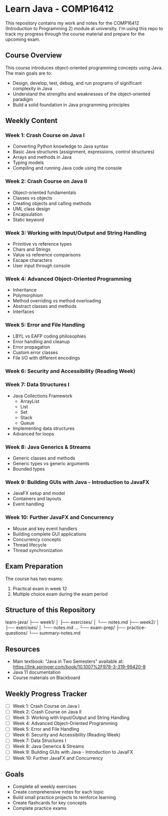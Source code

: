 # Learn Java - COMP16412

This repository contains my work and notes for the COMP16412 (Introduction to Programming 2) module at university. I'm using this repo to track my progress through the course material and prepare for the upcoming exam.

## Course Overview

This course introduces object-oriented programming concepts using Java. The main goals are to:
- Design, develop, test, debug, and run programs of significant complexity in Java
- Understand the strengths and weaknesses of the object-oriented paradigm
- Build a solid foundation in Java programming principles

## Weekly Content

### Week 1: Crash Course on Java I
- Converting Python knowledge to Java syntax
- Basic Java structures (assignment, expressions, control structures)
- Arrays and methods in Java
- Typing models
- Compiling and running Java code using the console

### Week 2: Crash Course on Java II
- Object-oriented fundamentals
- Classes vs objects
- Creating objects and calling methods
- UML class design
- Encapsulation
- Static keyword

### Week 3: Working with Input/Output and String Handling
- Primitive vs reference types
- Chars and Strings
- Value vs reference comparisons
- Escape characters
- User input through console

### Week 4: Advanced Object-Oriented Programming
- Inheritance
- Polymorphism
- Method overriding vs method overloading
- Abstract classes and methods
- Interfaces

### Week 5: Error and File Handling
- LBYL vs EAFP coding philosophies
- Error handling and cleanup
- Error propagation
- Custom error classes
- File I/O with different encodings

### Week 6: Security and Accessibility (Reading Week)

### Week 7: Data Structures I
- Java Collections Framework
  - ArrayList
  - List
  - Set
  - Stack
  - Queue
- Implementing data structures
- Advanced for loops

### Week 8: Java Generics & Streams
- Generic classes and methods
- Generic types vs generic arguments
- Bounded types

### Week 9: Building GUIs with Java - Introduction to JavaFX
- JavaFX setup and model
- Containers and layouts
- Event handling

### Week 10: Further JavaFX and Concurrency
- Mouse and key event handlers
- Building complete GUI applications
- Concurrency concepts
- Thread lifecycle
- Thread synchronization

## Exam Preparation

The course has two exams:
1. Practical exam in week 12
2. Multiple choice exam during the exam period

## Structure of this Repository

learn-java/
├── week1/
│   ├── exercises/
│   └── notes.md
├── week2/
│   ├── exercises/
│   └── notes.md
...
└── exam-prep/
    ├── practice-questions/
    └── summary-notes.md

## Resources

- Main textbook: "Java in Two Semesters" available at: https://link.springer.com/book/10.1007%2F978-3-319-99420-8
- Java 11 documentation
- Course materials on Blackboard

## Weekly Progress Tracker

- [ ] Week 1: Crash Course on Java I
- [ ] Week 2: Crash Course on Java II
- [ ] Week 3: Working with Input/Output and String Handling
- [ ] Week 4: Advanced Object-Oriented Programming
- [ ] Week 5: Error and File Handling
- [ ] Week 6: Security and Accessibility (Reading Week)
- [ ] Week 7: Data Structures I
- [ ] Week 8: Java Generics & Streams
- [ ] Week 9: Building GUIs with Java - Introduction to JavaFX
- [ ] Week 10: Further JavaFX and Concurrency

## Goals

- Complete all weekly exercises
- Create comprehensive notes for each topic
- Build small practice projects to reinforce learning
- Create flashcards for key concepts
- Complete practice exams
